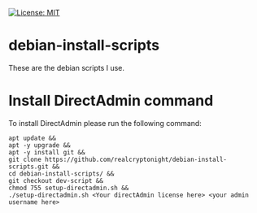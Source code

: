 [![License: MIT](https://img.shields.io/badge/License-MIT-yellow.svg)](https://github.com/realcryptonight2/debian-install-scripts/blob/master/LICENSE.md)
# debian-install-scripts
These are the debian scripts I use.

# Install DirectAdmin command
To install DirectAdmin please run the following command:  
```
apt update &&
apt -y upgrade &&
apt -y install git &&
git clone https://github.com/realcryptonight/debian-install-scripts.git &&
cd debian-install-scripts/ &&
git checkout dev-script &&
chmod 755 setup-directadmin.sh &&
./setup-directadmin.sh <Your directAdmin license here> <your admin username here>
```